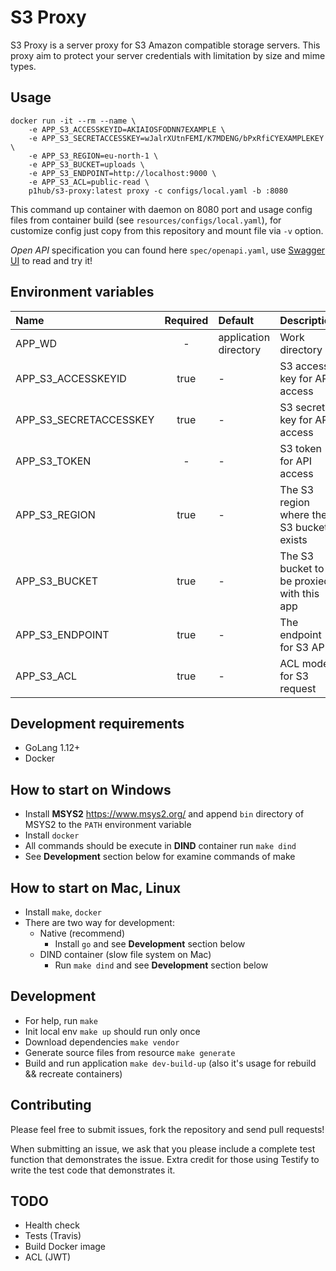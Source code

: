 # S3 Proxy

S3 Proxy is a server proxy for S3 Amazon compatible storage servers. This proxy aim to protect your server credentials with limitation by size and mime types.

## Usage

```
docker run -it --rm --name \ 
    -e APP_S3_ACCESSKEYID=AKIAIOSFODNN7EXAMPLE \
    -e APP_S3_SECRETACCESSKEY=wJalrXUtnFEMI/K7MDENG/bPxRfiCYEXAMPLEKEY \
    -e APP_S3_REGION=eu-north-1 \
    -e APP_S3_BUCKET=uploads \
    -e APP_S3_ENDPOINT=http://localhost:9000 \
    -e APP_S3_ACL=public-read \
    p1hub/s3-proxy:latest proxy -c configs/local.yaml -b :8080
```  
This command up container with daemon on 8080 port and usage config files from container build (see `resources/configs/local.yaml`), 
for customize config just copy from this repository and mount file via `-v` option. 

*Open API* specification you can found here `spec/openapi.yaml`, use [Swagger UI](https://swagger.io/tools/swagger-ui/) to read and try it!

## Environment variables

| Name                                 | Required | Default                 | Description                               |
|:-------------------------------------|:--------:|:------------------------|:------------------------------------------|
| APP_WD                               | -        | application directory   | Work directory                            |
| APP_S3_ACCESSKEYID                   | true     | -                       | S3 access key for API access              |
| APP_S3_SECRETACCESSKEY               | true     | -                       | S3 secret key for API access              |
| APP_S3_TOKEN                         | -        | -                       | S3 token for API access                   |
| APP_S3_REGION                        | true     | -                       | The S3 region where the S3 bucket exists  |
| APP_S3_BUCKET                        | true     | -                       | The S3 bucket to be proxied with this app |
| APP_S3_ENDPOINT                      | true     | -                       | The endpoint for S3 API                   |
| APP_S3_ACL                           | true     | -                       | ACL mode for S3 request                   | 

## Development requirements
* GoLang 1.12+
* Docker

## How to start on Windows
* Install **MSYS2** https://www.msys2.org/ and append `bin` directory of MSYS2 to the `PATH` environment variable
* Install `docker`
* All commands should be execute in **DIND** container run `make dind`
* See **Development** section below for examine commands of make

## How to start on Mac, Linux
* Install `make`, `docker`
* There are two way for development: 
    * Native (recommend) 
        * Install `go` and see **Development** section below
    * DIND container (slow file system on Mac)
        * Run `make dind` and see **Development** section below

## Development
* For help, run `make`
* Init local env `make up` should run only once
* Download dependencies `make vendor`
* Generate source files from resource `make generate`
* Build and run application `make dev-build-up` (also it's usage for rebuild && recreate containers)

## Contributing
Please feel free to submit issues, fork the repository and send pull requests!

When submitting an issue, we ask that you please include a complete test function that demonstrates the issue. Extra credit for those using Testify to write the test code that demonstrates it.

## TODO
* Health check
* Tests (Travis)
* Build Docker image
* ACL (JWT)